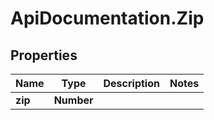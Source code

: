 # ApiDocumentation.Zip

## Properties
Name | Type | Description | Notes
------------ | ------------- | ------------- | -------------
**zip** | **Number** |  | 
